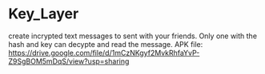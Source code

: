 # Key_Layer
create incrypted text messages to sent with your friends. Only one with the hash and key can decypte and read the message.
APK file: https://drive.google.com/file/d/1mCzNKgyf2MvkRhfaYvP-Z9SgBOM5mDqS/view?usp=sharing
